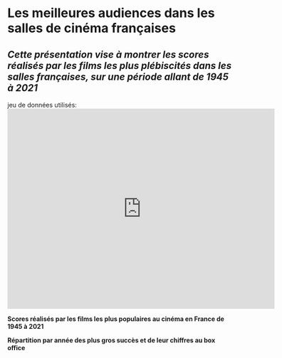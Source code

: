 <meta http-equiv='cache-control' content='no-cache'> 
<meta http-equiv='expires' content='0'> 
<meta http-equiv='pragma' content='no-cache'>

# Les meilleures audiences dans les salles de cinéma françaises
## *Cette présentation vise à montrer les scores réalisés par les films les plus plébiscités dans les salles françaises, sur une période allant de 1945 à 2021*

jeu de données utilisés: <iframe src="http://www.cnc.fr/c/document_library/get_file?uuid=93432759-5943-4250-8d29-f493cfd954cd&groupId=18" width="600" height="450" frameborder="0"></iframe> 

**Scores réalisés par les films les plus populaires au cinéma en France de 1945 à 2021**
  <script src="https://public.flourish.studio/visualisation/12691863/"></script> 

**Répartition par année des plus gros succès et de leur chiffres au box office**
  <script src="https://public.flourish.studio/visualisation/12692271/"></script>

             

